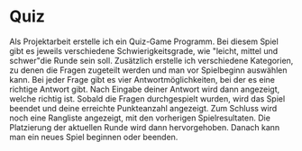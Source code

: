 <h1>Quiz</h1>
<p>Als Projektarbeit erstelle ich ein Quiz-Game Programm. Bei diesem Spiel gibt es jeweils verschiedene Schwierigkeitsgrade, wie "leicht, mittel und schwer"die Runde sein soll. Zusätzlich erstelle ich verschiedene Kategorien, zu denen die Fragen zugeteilt werden und man vor Spielbeginn auswählen kann. Bei jeder Frage gibt es vier Antwortmöglichkeiten, bei der es eine richtige Antwort gibt. Nach Eingabe deiner Antwort wird dann angezeigt, welche richtig ist. Sobald die Fragen durchgespielt wurden, wird das Spiel beendet und deine erreichte Punkteanzahl angezeigt. Zum Schluss wird noch eine Rangliste angezeigt, mit den vorherigen Spielresultaten. Die Platzierung der aktuellen Runde wird dann hervorgehoben. Danach kann man ein neues Spiel beginnen oder beenden.</p>


